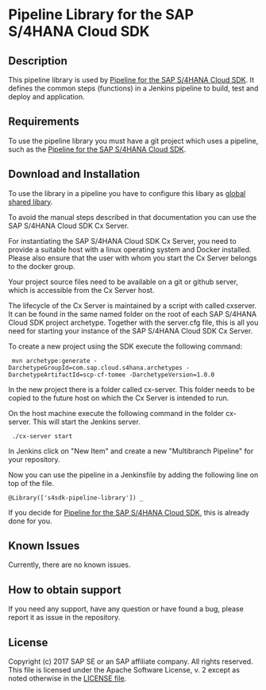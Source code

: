 # Pipeline Library for the SAP S/4HANA Cloud SDK
 
 
## Description

 This pipeline library is used by [Pipeline for the SAP S/4HANA Cloud SDK](https://github.com/SAP/cloud-s4-sdk-pipeline).
 It defines the common steps (functions) in a Jenkins pipeline to build, test and deploy and application.
  
 ## Requirements
 
 To use the pipeline library you must have a git project which uses a pipeline, such as the [Pipeline for the SAP S/4HANA Cloud SDK](https://github.com/SAP/cloud-s4-sdk-pipeline).
 
 ## Download and Installation
 
 To use the library in a pipeline you have to configure this libary as [global shared libary](https://jenkins.io/doc/book/pipeline/shared-libraries/).
 
 To avoid the manual steps described in that documentation you can use the SAP S/4HANA Cloud SDK Cx Server.
 
 For instantiating the SAP S/4HANA Cloud SDK Cx Server, you need to provide a suitable host with a linux operating system and Docker installed. Please also ensure that the user with whom you start the Cx Server belongs to the
 docker group.
 
 Your project source files need to be available on a git or github server, which is accessible from the Cx Server host.
 
 The lifecycle of the Cx Server is maintained by a script with called cxserver.
 It can be found in the same named folder on the root of each SAP S/4HANA Cloud SDK project archetype. Together with the server.cfg file, this is all you need for starting your instance of the SAP S/4HANA Cloud SDK Cx Server.
 
 To create a new project using the SDK execute the following command:
 
 ```shell
  mvn archetype:generate -DarchetypeGroupId=com.sap.cloud.s4hana.archetypes -DarchetypeArtifactId=scp-cf-tomee -DarchetypeVersion=1.0.0
 ```
 
 In the new project there is a folder called cx-server.
 This folder needs to be copied to the future host on which the Cx Server is intended to run.
 
 On the host machine execute the following command in the folder cx-server.
 This will start the Jenkins server.
 ```shell
  ./cx-server start
 ```

 In Jenkins click on "New Item" and create a new "Multibranch Pipeline" for your repository.
 
 Now you can use the pipeline in a Jenkinsfile by adding the following line on top of the file. 
  ```shell
 @Library(['s4sdk-pipeline-library']) _
  ```
  
 If you decide for [Pipeline for the SAP S/4HANA Cloud SDK](https://github.com/SAP/cloud-s4-sdk-pipeline), this is already done for you. 
 
## Known Issues
Currently, there are no known issues.

## How to obtain support
If you need any support, have any question or have found a bug, please report it as issue in the repository.

## License
Copyright (c) 2017 SAP SE or an SAP affiliate company. All rights reserved.
This file is licensed under the Apache Software License, v. 2 except as noted otherwise in the [LICENSE file](LICENSE).
